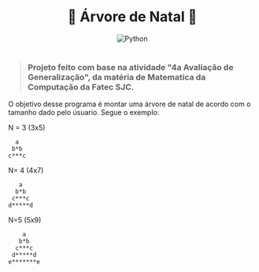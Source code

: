 <div align="center">
  <h1>🎄 Árvore de Natal 🎄</h1>
  <img src="https://img.shields.io/badge/python-3670A0?style=for-the-badge&logo=python&logoColor=ffdd54" alt="Python">
</div>

<br>

> <h3>Projeto feito com base na atividade <strong>"4a Avaliação de Generalização"</strong>, da matéria de Matematica da Computação da Fatec SJC.</h3>

O objetivo desse programa é montar uma árvore de natal de acordo com o tamanho dado pelo úsuario. Segue o exemplo:

N = 3 (3x5)

```
  a
 b*b
c***c
```

N= 4 (4x7)

```
   a
  b*b
 c***c
d*****d
```

N=5 (5x9)

```
    a
   b*b
  c***c
 d*****d
e*******e
```

